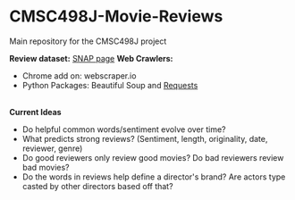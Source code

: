 # CMSC498J-Movie-Reviews
Main repository for the CMSC498J project

<b>Review dataset:</b> <a href="http://snap.stanford.edu/data/web-Movies.html">SNAP page</a>
<b>Web Crawlers:</b>
<ul>
<li>Chrome add on: webscraper.io</li>
<li>Python Packages: Beautiful Soup and <a href="http://docs.python-requests.org/en/latest/index.html">Requests</a></li>
</ul>

<br />
<b>Current Ideas</b>
<ul>
<li>Do helpful common words/sentiment evolve over time?</li>
<li>What predicts strong reviews? (Sentiment, length, originality, date, reviewer, genre)</li>
<li>Do good reviewers only review good movies? Do bad reviewers review bad movies?</li>
<li>Do the words in reviews help define a director's brand? Are actors type casted by other directors based off that?</li>
</ul>
